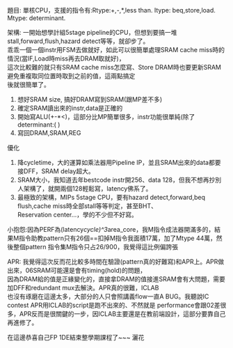 題目: 單核CPU，支援的指令有:Rtype:+,-,*,less than. Itype: beq,store,load. Mtype: determinant. 

架構: 一開始想學計組5stage pipeline的CPU，但想到要搞一堆stall,forward,flush,hazard detect等等，就卻步了。    
乖乖一個一個instr用FSM去做就好，如此可以很簡單處理SRAM cache miss時的情況(當IF,Load時miss再去DRAM取就好)，    
這次比較難的就只有SRAM cache miss怎麼寫、Store DRAM時也要更新SRAM避免重複取同位置時取到之前的值，這兩點搞定    
後就很簡單了。
1.  想好SRAM size, 搞好DRAM寫到SRAM(跟MP差不多)
2.  確定SRAM讀出來的instr,data是正確的
3.  開始寫ALU(+-*<)，這部分比MP簡單很多，instr功能很單純(除了determinant:( )
4.  寫回DRAM,SRAM,REG

優化
1. 降cycletime，大的運算如乘法器用Pipeline IP，並且SRAM出來的data都要接DFF，SRAM delay超大。    
2. SRAM大小，我知道去年bestcode instr開256、data 128，但我不想再抄別人架構了，就開兩個128輕鬆寫，latency佛系了。
3. 最極致的架構，MIPs 5stage CPU，要有hazard detect,forward,beq flush,cache miss時全部stall等等判定，甚至BHT、    
   Reservation center...，學的不少但不好寫。
            
小抱怨:因為PERF為(latency*cycle)^3*area_core，我M指令成法器開滿多的，結果M指令助教pattern只有26個==扣掉M指令我面積17萬，加了Mtype 44萬，然後整個pattern 指令集M指令只占26/900，我覺得這比例偏誇張

APR: 我覺得這次反而花比較多時間在驗證(pattern真的好難寫)和APR上。APR做出來，06SRAM可能還是會有timing(hold)的問題，    
因為DRAM給的值是正緣變化的，直接拿DRAM的值接進SRAM會有大問題，需要加DFF和redundant mux去解決。APR真的很難，ICLAB    
也沒有琢磨在這邊太多，大部分的人只會照講義flow一直A BUG。我聽說IC contest APR用ICLAB的script是跑不出來的、不然就是
performance會跟02差很多，APR反而是很關鍵的一步，因ICLAB主要還是在教前端設計，這部分要靠自己再進修了。    

在這邊恭喜自己FP 1DE結束整學期課程了~~~ 灑花

